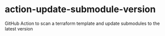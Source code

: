 # action-update-submodule-version
GitHub Action to scan a terraform template and update submodules to the latest version
